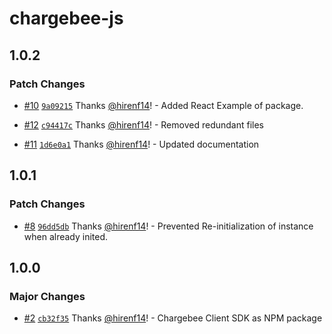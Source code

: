 # chargebee-js

## 1.0.2

### Patch Changes

- [#10](https://github.com/hirenf14/chargebee-js/pull/10) [`9a09215`](https://github.com/hirenf14/chargebee-js/commit/9a09215752d10fd5cabbc7e477ab002f2ba66cbe) Thanks [@hirenf14](https://github.com/hirenf14)! - Added React Example of package.

- [#12](https://github.com/hirenf14/chargebee-js/pull/12) [`c94417c`](https://github.com/hirenf14/chargebee-js/commit/c94417ca516a9f6bdd1b5a34ccbdbd3cfc843fe3) Thanks [@hirenf14](https://github.com/hirenf14)! - Removed redundant files

- [#11](https://github.com/hirenf14/chargebee-js/pull/11) [`1d6e0a1`](https://github.com/hirenf14/chargebee-js/commit/1d6e0a1b28ed393f96a1016a02604d140c2e8a64) Thanks [@hirenf14](https://github.com/hirenf14)! - Updated documentation

## 1.0.1

### Patch Changes

- [#8](https://github.com/hirenf14/chargebee-js/pull/8) [`96dd5db`](https://github.com/hirenf14/chargebee-js/commit/96dd5db3acf0904f88b7979a0dc6d60c9cfe350a) Thanks [@hirenf14](https://github.com/hirenf14)! - Prevented Re-initialization of instance when already inited.

## 1.0.0

### Major Changes

- [#2](https://github.com/hirenf14/chargebee-js/pull/2) [`cb32f35`](https://github.com/hirenf14/chargebee-js/commit/cb32f356e5f7b4ae6edebae5a475a8afb3f16b7d) Thanks [@hirenf14](https://github.com/hirenf14)! - Chargebee Client SDK as NPM package
